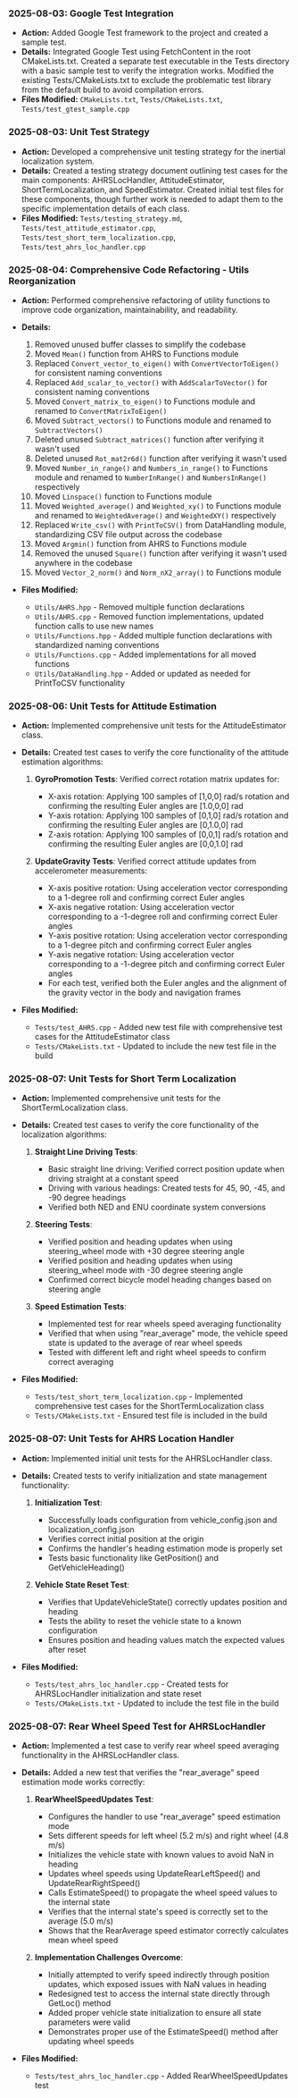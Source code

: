 ### 2025-08-03: Google Test Integration
* **Action:** Added Google Test framework to the project and created a sample test.
* **Details:** Integrated Google Test using FetchContent in the root CMakeLists.txt. Created a separate test executable in the Tests directory with a basic sample test to verify the integration works. Modified the existing Tests/CMakeLists.txt to exclude the problematic test library from the default build to avoid compilation errors.
* **Files Modified:** `CMakeLists.txt`, `Tests/CMakeLists.txt`, `Tests/test_gtest_sample.cpp`

### 2025-08-03: Unit Test Strategy
* **Action:** Developed a comprehensive unit testing strategy for the inertial localization system.
* **Details:** Created a testing strategy document outlining test cases for the main components: AHRSLocHandler, AttitudeEstimator, ShortTermLocalization, and SpeedEstimator. Created initial test files for these components, though further work is needed to adapt them to the specific implementation details of each class.
* **Files Modified:** `Tests/testing_strategy.md`, `Tests/test_attitude_estimator.cpp`, `Tests/test_short_term_localization.cpp`, `Tests/test_ahrs_loc_handler.cpp`

### 2025-08-04: Comprehensive Code Refactoring - Utils Reorganization
* **Action:** Performed comprehensive refactoring of utility functions to improve code organization, maintainability, and readability.
* **Details:**
  1. Removed unused buffer classes to simplify the codebase
  2. Moved `Mean()` function from AHRS to Functions module
  3. Replaced `Convert_vector_to_eigen()` with `ConvertVectorToEigen()` for consistent naming conventions
  4. Replaced `Add_scalar_to_vector()` with `AddScalarToVector()` for consistent naming conventions
  5. Moved `Convert_matrix_to_eigen()` to Functions module and renamed to `ConvertMatrixToEigen()`
  6. Moved `Subtract_vectors()` to Functions module and renamed to `SubtractVectors()`
  7. Deleted unused `Subtract_matrices()` function after verifying it wasn't used
  8. Deleted unused `Rot_mat2r6d()` function after verifying it wasn't used
  9. Moved `Number_in_range()` and `Numbers_in_range()` to Functions module and renamed to `NumberInRange()` and `NumbersInRange()` respectively
  10. Moved `Linspace()` function to Functions module
  11. Moved `Weighted_average()` and `Weighted_xy()` to Functions module and renamed to `WeightedAverage()` and `WeightedXY()` respectively
  12. Replaced `Write_csv()` with `PrintToCSV()` from DataHandling module, standardizing CSV file output across the codebase
  13. Moved `Argmin()` function from AHRS to Functions module
  14. Removed the unused `Square()` function after verifying it wasn't used anywhere in the codebase
  15. Moved `Vector_2_norm()` and `Norm_nX2_array()` to Functions module

* **Files Modified:** 
  * `Utils/AHRS.hpp` - Removed multiple function declarations
  * `Utils/AHRS.cpp` - Removed function implementations, updated function calls to use new names
  * `Utils/Functions.hpp` - Added multiple function declarations with standardized naming conventions
  * `Utils/Functions.cpp` - Added implementations for all moved functions
  * `Utils/DataHandling.hpp` - Added or updated as needed for PrintToCSV functionality

### 2025-08-06: Unit Tests for Attitude Estimation
* **Action:** Implemented comprehensive unit tests for the AttitudeEstimator class.
* **Details:** Created test cases to verify the core functionality of the attitude estimation algorithms:
  1. **GyroPromotion Tests**: Verified correct rotation matrix updates for:
     - X-axis rotation: Applying 100 samples of [1,0,0] rad/s rotation and confirming the resulting Euler angles are [1.0,0,0] rad
     - Y-axis rotation: Applying 100 samples of [0,1,0] rad/s rotation and confirming the resulting Euler angles are [0,1.0,0] rad
     - Z-axis rotation: Applying 100 samples of [0,0,1] rad/s rotation and confirming the resulting Euler angles are [0,0,1.0] rad
  
  2. **UpdateGravity Tests**: Verified correct attitude updates from accelerometer measurements:
     - X-axis positive rotation: Using acceleration vector corresponding to a 1-degree roll and confirming correct Euler angles
     - X-axis negative rotation: Using acceleration vector corresponding to a -1-degree roll and confirming correct Euler angles
     - Y-axis positive rotation: Using acceleration vector corresponding to a 1-degree pitch and confirming correct Euler angles
     - Y-axis negative rotation: Using acceleration vector corresponding to a -1-degree pitch and confirming correct Euler angles
     - For each test, verified both the Euler angles and the alignment of the gravity vector in the body and navigation frames

* **Files Modified:** 
  * `Tests/test_AHRS.cpp` - Added new test file with comprehensive test cases for the AttitudeEstimator class
  * `Tests/CMakeLists.txt` - Updated to include the new test file in the build

### 2025-08-07: Unit Tests for Short Term Localization
* **Action:** Implemented comprehensive unit tests for the ShortTermLocalization class.
* **Details:** Created test cases to verify the core functionality of the localization algorithms:
  1. **Straight Line Driving Tests**:
     - Basic straight line driving: Verified correct position update when driving straight at a constant speed
     - Driving with various headings: Created tests for 45, 90, -45, and -90 degree headings
     - Verified both NED and ENU coordinate system conversions
  
  2. **Steering Tests**:
     - Verified position and heading updates when using steering_wheel mode with +30 degree steering angle
     - Verified position and heading updates when using steering_wheel mode with -30 degree steering angle
     - Confirmed correct bicycle model heading changes based on steering angle
  
  3. **Speed Estimation Tests**:
     - Implemented test for rear wheels speed averaging functionality
     - Verified that when using "rear_average" mode, the vehicle speed state is updated to the average of rear wheel speeds
     - Tested with different left and right wheel speeds to confirm correct averaging

* **Files Modified:** 
  * `Tests/test_short_term_localization.cpp` - Implemented comprehensive test cases for the ShortTermLocalization class
  * `Tests/CMakeLists.txt` - Ensured test file is included in the build

### 2025-08-07: Unit Tests for AHRS Location Handler
* **Action:** Implemented initial unit tests for the AHRSLocHandler class.
* **Details:** Created tests to verify initialization and state management functionality:
  1. **Initialization Test**:
     - Successfully loads configuration from vehicle_config.json and localization_config.json
     - Verifies correct initial position at the origin
     - Confirms the handler's heading estimation mode is properly set
     - Tests basic functionality like GetPosition() and GetVehicleHeading()
     
  2. **Vehicle State Reset Test**:
     - Verifies that UpdateVehicleState() correctly updates position and heading
     - Tests the ability to reset the vehicle state to a known configuration
     - Ensures position and heading values match the expected values after reset
  
* **Files Modified:** 
  * `Tests/test_ahrs_loc_handler.cpp` - Created tests for AHRSLocHandler initialization and state reset
  * `Tests/CMakeLists.txt` - Updated to include the test file in the build

### 2025-08-07: Rear Wheel Speed Test for AHRSLocHandler
* **Action:** Implemented a test case to verify rear wheel speed averaging functionality in the AHRSLocHandler class.
* **Details:** Added a new test that verifies the "rear_average" speed estimation mode works correctly:
  1. **RearWheelSpeedUpdates Test**:
     - Configures the handler to use "rear_average" speed estimation mode
     - Sets different speeds for left wheel (5.2 m/s) and right wheel (4.8 m/s)
     - Initializes the vehicle state with known values to avoid NaN in heading
     - Updates wheel speeds using UpdateRearLeftSpeed() and UpdateRearRightSpeed()
     - Calls EstimateSpeed() to propagate the wheel speed values to the internal state
     - Verifies that the internal state's speed is correctly set to the average (5.0 m/s)
     - Shows that the RearAverage speed estimator correctly calculates mean wheel speed
     
  2. **Implementation Challenges Overcome**:
     - Initially attempted to verify speed indirectly through position updates, which exposed issues with NaN values in heading
     - Redesigned test to access the internal state directly through GetLoc() method
     - Added proper vehicle state initialization to ensure all state parameters were valid
     - Demonstrates proper use of the EstimateSpeed() method after updating wheel speeds

* **Files Modified:** 
  * `Tests/test_ahrs_loc_handler.cpp` - Added RearWheelSpeedUpdates test
